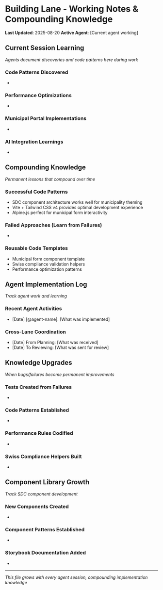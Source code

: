 # Building Lane - Working Notes & Compounding Knowledge

**Last Updated**: 2025-08-20
**Active Agent**: [Current agent working]

## Current Session Learning
*Agents document discoveries and code patterns here during work*

### Code Patterns Discovered
- 

### Performance Optimizations
- 

### Municipal Portal Implementations
- 

### AI Integration Learnings
- 

## Compounding Knowledge
*Permanent lessons that compound over time*

### Successful Code Patterns
- SDC component architecture works well for municipality theming
- Vite + Tailwind CSS v4 provides optimal development experience
- Alpine.js perfect for municipal form interactivity

### Failed Approaches (Learn from Failures)
- 

### Reusable Code Templates
- Municipal form component template
- Swiss compliance validation helpers
- Performance optimization patterns

## Agent Implementation Log
*Track agent work and learning*

### Recent Agent Activities  
- [Date] [@agent-name]: [What was implemented]

### Cross-Lane Coordination
- [Date] From Planning: [What was received]
- [Date] To Reviewing: [What was sent for review]

## Knowledge Upgrades
*When bugs/failures become permanent improvements*

### Tests Created from Failures
- 

### Code Patterns Established
- 

### Performance Rules Codified
- 

### Swiss Compliance Helpers Built
- 

## Component Library Growth
*Track SDC component development*

### New Components Created
- 

### Component Patterns Established
- 

### Storybook Documentation Added
- 

---
*This file grows with every agent session, compounding implementation knowledge*